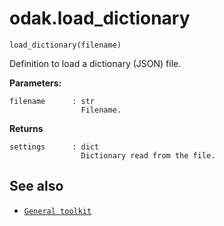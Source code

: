 # odak.load_dictionary

`load_dictionary(filename)`

Definition to load a dictionary (JSON) file.
 
**Parameters:**
                       
    filename      : str
                    Filename.
**Returns**

    settings      : dict
                    Dictionary read from the file.

## See also

* [`General toolkit`](../../toolkit.md)

